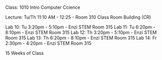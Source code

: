 
Class: 1010 Intro Computer Ccience

Lecture: Tu/Th 11:10 AM - 12:25 - Room 310 Class Room Building (CR)

Lab 10: Tu 3:20pm - 5:10pm - Enzi STEM Room 315
Lab 11: Tu 6:20pm - 8:10pm - Enzi STEM Room 315
Lab 12: Th 3:20pm - 5:10pm - Enzi STEM Room 315
Lab 13: Th 6:20pm - 8:10pm - Enzi STEM Room 315
Lab 14: Fr 2:30pm - 4:20pm - Enzi STEM Room 315

15 Weeks of Class

